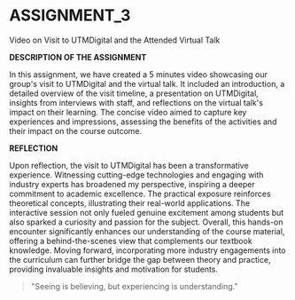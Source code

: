 # ASSIGNMENT_3
Video on Visit to UTMDigital and the Attended Virtual Talk 

**DESCRIPTION OF THE ASSIGNMENT**

In this assignment, we have created a 5 minutes video showcasing our group's visit to UTMDigital and the virtual talk. It included an introduction, a detailed overview of the visit timeline, a presentation on UTMDigital, insights from interviews with staff, and reflections on the virtual talk's impact on their learning. The concise video aimed to capture key experiences and impressions, assessing the benefits of the activities and their impact on the course outcome.

**REFLECTION**

Upon reflection, the visit to UTMDigital has been a transformative experience. Witnessing cutting-edge technologies and engaging with industry experts has broadened my perspective, inspiring a deeper commitment to academic excellence. The practical exposure reinforces theoretical concepts, illustrating their real-world applications. The interactive session not only fueled genuine excitement among students but also sparked a curiosity and passion for the subject. Overall, this hands-on encounter significantly enhances our understanding of the course material, offering a behind-the-scenes view that complements our textbook knowledge. Moving forward, incorporating more industry engagements into the curriculum can further bridge the gap between theory and practice, providing invaluable insights and motivation for students.


> "Seeing is believing, but experiencing is understanding."
